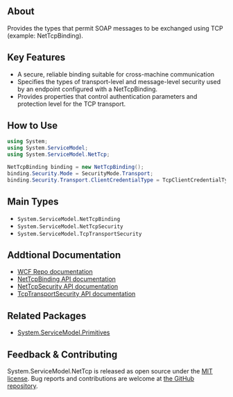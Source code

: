 ## About

Provides the types that permit SOAP messages to be exchanged using TCP (example: NetTcpBinding).

## Key Features

* A secure, reliable binding suitable for cross-machine communication
* Specifies the types of transport-level and message-level security used by an endpoint configured with a NetTcpBinding.
* Provides properties that control authentication parameters and protection level for the TCP transport.

## How to Use

```csharp
using System;
using System.ServiceModel;
using System.ServiceModel.NetTcp;

NetTcpBinding binding = new NetTcpBinding();
binding.Security.Mode = SecurityMode.Transport;
binding.Security.Transport.ClientCredentialType = TcpClientCredentialType.Certificate;
```

## Main Types

* `System.ServiceModel.NetTcpBinding`
* `System.ServiceModel.NetTcpSecurity`
* `System.ServiceModel.TcpTransportSecurity`

## Addtional Documentation

* [WCF Repo documentation](https://github.com/dotnet/wcf/tree/main#readme)
* [NetTcpBinding API documentation](https://learn.microsoft.com/en-us/dotnet/api/system.servicemodel.nettcpbinding)
* [NetTcpSecurity API documentation](https://learn.microsoft.com/en-us/dotnet/api/system.servicemodel.nettcpsecurity)
* [TcpTransportSecurity API documentation](https://learn.microsoft.com/en-us/dotnet/api/system.servicemodel.tcptransportsecurity)

## Related Packages

* [System.ServiceModel.Primitives](https://www.nuget.org/packages/System.ServiceModel.Primitives)

## Feedback & Contributing

System.ServiceModel.NetTcp is released as open source under the [MIT license](https://licenses.nuget.org/MIT). Bug reports and contributions are welcome at [the GitHub repository](https://github.com/dotnet/wcf).